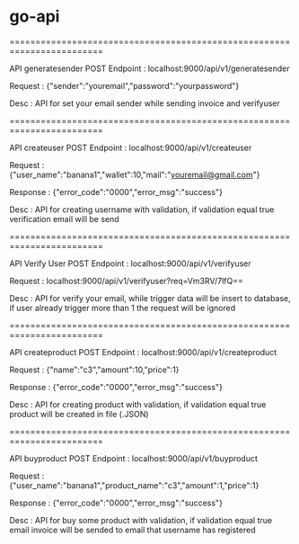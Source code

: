 # go-api

========================================================================

API generatesender POST
Endpoint :
localhost:9000/api/v1/generatesender

Request :
{"sender":"youremail","password":"yourpassword"}

Desc :
API for set your email sender while sending invoice and verifyuser

========================================================================

API createuser POST
Endpoint :
localhost:9000/api/v1/createuser

Request :
{"user_name":"banana1","wallet":10,"mail":"youremail@gmail.com"}

Response :
{"error_code":"0000","error_msg":"success"}

Desc :
API for creating username with validation, if validation equal true verification email will be send

========================================================================

API Verify User POST
Endpoint :
localhost:9000/api/v1/verifyuser

Request :
localhost:9000/api/v1/verifyuser?req=Vm3RV/7lfQ==

Desc :
API for verify your email, while trigger data will be insert to database, if user already trigger more than 1 the request will be ignored

========================================================================

API createproduct POST
Endpoint :
localhost:9000/api/v1/createproduct

Request :
{"name":"c3","amount":10,"price":1}

Response :
{"error_code":"0000","error_msg":"success"}

Desc :
API for creating product with validation, if validation equal true product will be created in file (.JSON)

========================================================================

API buyproduct POST
Endpoint :
localhost:9000/api/v1/buyproduct

Request :
{"user_name":"banana1","product_name":"c3","amount":1,"price":1}

Response :
{"error_code":"0000","error_msg":"success"}

Desc :
API for buy some product with validation, if validation equal true email invoice will be sended to email that username has registered
